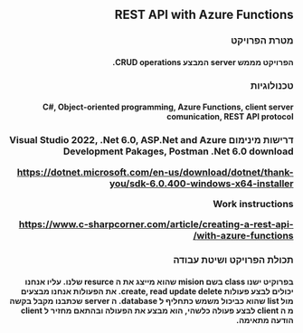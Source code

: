 <h2  dir='rtl'>REST API with Azure Functions
<h3  dir='rtl'>  מטרת הפרויקט 
<h4  dir='rtl'> הפרויקט מממש server  המבצע CRUD operations. 


<h3  dir='rtl'>טכנולוגיות
<h4  dir='rtl'>
C#, Object-oriented programming, Azure Functions, client server comunication, REST API protocol
<h3  dir='rtl'> דרישות מינימום 
Visual Studio 2022, .Net 6.0, ASP.Net and Azure Development Pakages, Postman
.Net 6.0 download

https://dotnet.microsoft.com/en-us/download/dotnet/thank-you/sdk-6.0.400-windows-x64-installer

Work instructions

https://www.c-sharpcorner.com/article/creating-a-rest-api-with-azure-functions/


<h3  dir='rtl'> תכולת הפרויקט ושיטת עבודה
<h4  dir='rtl'>
בפרוקיט ישנו class בשם mision שהוא מייצג את ה  resurce שלנו. עליו אנחנו יכולים לבצע פעולות  create, read update  delete. את הפעולות אנחנו מבצעים מול list  שהוא כביכול משמש כתחליף ל database. ה server שכתבנו מקבל בקשה מ ה client  לבצע פעולה כלשהי, הוא מבצע את הפעולה ובהתאם מחזיר ל  client   הודעה מתאימה.
 

